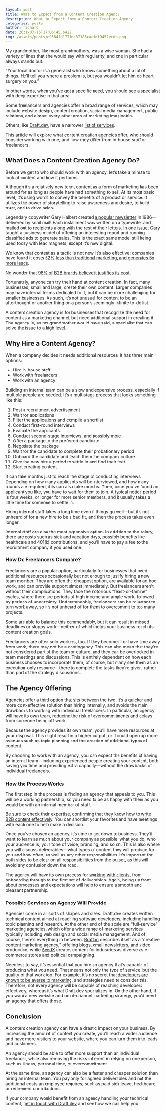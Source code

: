 ```yaml
---
layout: post
title: What to Expect from a Content Creation Agency
description: What to Expect from a Content Creation Agency
categories: posts
author: richard
date: 2021-07-15T17:06:45.642Z
img: /assets/posts/c9584fd1771ec87186cae9df9452ecdb.png
---
```

My grandmother, like most grandmothers, was a wise woman. She had a variety of lines that she would say with regularity, and one in particular always stands out:

“Your local doctor is a generalist who knows something about a lot of things. He’ll tell you where a problem is, but you wouldn’t let him do heart surgery on you.”

In other words, when you’ve got a specific need, you should see a specialist with deep expertise in that area. 

Some freelancers and agencies offer a broad range of services, which may include website design, content creation, social media management, public relations, and almost every other area of marketing imaginable.

Others, like [Draft.dev](https://draft.dev/), have a narrower [list of services](https://draft.dev/#pricing).

This article will explore what content creation agencies offer, who should consider working with one, and how they differ from in-house staff or freelancers.

## What Does a Content Creation Agency Do?

Before we get to who should work with an agency, let’s take a minute to look at content and how it performs.

Although it’s a relatively new term, content as a form of marketing has been around for as long as people have had something to sell. At its most basic level, it’s using words to convey the benefits of a product or service. It utilizes the power of storytelling to raise awareness and desire, to build trust, and to drive sales.

Legendary copywriter Gary Halbert created [a popular newsletter](http://www.thegaryhalbertletter.com/newsletter-archives.htm) in 1986—delivered by snail mail! Each installment was written on a typewriter and mailed out to recipients along with the rest of their letters. [In one issue](http://www.thegaryhalbertletter.com/newsletters/zjkk_cheap_little_classifieds.htm), Gary taught a business model of offering an interesting report and running classified ads to generate sales. This is the exact same model still being used today with lead magnets, except it’s now digital.

We know that content as a tactic is not new. It’s also effective: companies have found it costs [62% less than traditional marketing, and generates 5x more leads](https://www.semrush.com/blog/content-marketing-strategy-guide/). 

No wonder that [98% of B2B brands believe it justifies its cost](https://www.walkersands.com/resources/the-future-of-b2b-content-2019/).

Fortunately, anyone can try their hand at content creation. In fact, many businesses, small and large, create their own content. Larger companies may have internal teams dedicated to it, but it can be more challenging for smaller businesses. As such, it’s not unusual for content to be an afterthought or another thing on a person’s seemingly infinite to-do list.

A content creation agency is for businesses that recognize the need for content as a marketing channel, but need additional support in creating it. The agency is, as my grandmother would have said, a specialist that can solve the issue to a high level.

## Why Hire a Content Agency?

When a company decides it needs additional resources, it has three main options:

* Hire in-house staff
* Work with freelancers
* Work with an agency

Building an internal team can be a slow and expensive process, especially if multiple people are needed. It’s a multistage process that looks something like this:

1. Post a recruitment advertisement
2. Wait for applications
3. Filter the applications and compile a shortlist
4. Conduct first-round interviews
5. Evaluate the applicants
6. Conduct second-stage interviews, and possibly more
7. Offer a package to the preferred candidate
8. Negotiate the package
9. Wait for the candidate to complete their probationary period
10. Onboard the candidate and teach them the company culture
11. Give the new hire a period to settle in and find their feet
12. Start creating content

It can take months just to reach the stage of conducting interviews. Depending on how many applicants will be interviewed, and how many rounds are required, this can also take months. 
Then, once you’ve found an applicant you like, you have to wait for them to join. A typical notice period is four weeks, or longer for more senior members, and it usually takes a little time for someone to settle in. 

Hiring internal staff takes a long time even if things go well—but it’s not unheard of for a new hire to be a bad fit, and then the process takes even longer.

Internal staff are also the most expensive option. In addition to the salary, there are costs such as sick and vacation days, possibly benefits like healthcare and 401(k) contributions, and you’ll have to pay a fee to the recruitment company if you used one.

### How Do Freelancers Compare?

Freelancers are a popular option, particularly for businesses that need additional resources occasionally but not enough to justify hiring a new team member. They are often the cheapest option, are available for ad hoc work, and can provide support almost immediately.
But freelancers aren’t without their complications. They face the notorious “feast-or-famine” cycles, where there are periods of high income and ample work, followed by periods of uncertainty. Understandably, freelancers can be reluctant to turn work away, so it’s not unheard of for them to overcommit to too many projects.

Some are able to balance this commendably, but it can result in missed deadlines or sloppy work—neither of which helps your business reach its content creation goals.

Freelancers are often solo workers, too. If they become ill or have time away from work, there may not be a contingency. This can also mean that they’re not considered part of the team or culture, and they can be overlooked in team meetings and discussions. This is entirely dependent on how each business chooses to incorporate them, of course, but many see them as an execution-only resource—there to complete the tasks they’re given, rather than part of the strategy discussions.

## The Agency Offering

Agencies offer a third option that sits between the two. It’s a quicker and more cost-effective solution than hiring internally, and avoids the main drawbacks to working with individual freelancers. In particular, an agency will have its own team, reducing the risk of overcommitments and delays from someone being off work.

Because the agency provides its own team, you’ll have more resources at your disposal. This might result in a higher output, or it could open up more avenues such as topic planning and the creation of additional types of content.

By choosing to work with an agency, you can expect the benefits of having an internal team—including experienced people creating your content, both saving you time and providing extra capacity—without the drawbacks of individual freelancers.

### How the Process Works

The first step in the process is finding an agency that appeals to you. This will be a working partnership, so you need to be as happy with them as you would be with an internal member of staff.

Be sure to check their expertise, confirming that they know how to [write B2B content effectively](https://draft.dev/learn/writing/how-to-do-b2b-writing-right). You can shortlist your favorites and have meetings with each one to help make a decision.

Once you’ve chosen an agency, it’s time to get down to business. They’ll want to learn as much about your company as possible: what you do, who your audience is, your tone of voice, branding, and so on. This is also where you will discuss deliverables—what types of content they will produce for you and how often, as well as any other responsibilities.
It’s important for both sides to be clear on all responsibilities from the outset, as this will avoid any confusion down the road.

The agency will have its own process for [working with clients](https://draft.dev/learn/posts/how-draft-dev-works-with-clients), from onboarding through to the first set of deliverables. Again, being up front about processes and expectations will help to ensure a smooth and pleasant partnership.

### Possible Services an Agency Will Provide

Agencies come in all sorts of shapes and sizes. Draft.dev creates written technical content aimed at reaching software developers, including handling topic planning and research. At the other end of the scale are “full-service” marketing agencies, which offer a wide range of marketing services typically including web design and social media management.
And of course, there’s everything in between. [Brafton](https://www.brafton.com/) describes itself as a “creative content marketing agency,” offering blogs, email newsletters, and video production, while [SeedX](https://seedx.us/) creates content for industries as diverse as e-commerce stores and political campaigning.

Needless to say, it’s essential that you hire an agency that’s capable of producing what you need. That means not only the *type* of service, but the quality of that work too. For example, it’s no secret that [developers are known to be averse to marketing](https://draft.dev/learn/posts/hands-on-with-developer-marketing), and strategies need to consider this. Therefore, not every agency will be capable of reaching developers effectively, whereas it’s what Draft.dev specializes in. On the other hand, if you want a new website and omni-channel marketing strategy, you’d need an agency that offers those.

## Conclusion

A content creation agency can have a drastic impact on your business. By increasing the amount of content you create, you’ll reach a wider audience and have more visitors to your website, where you can turn them into leads and customers.

An agency should be able to offer more support than an individual freelancer, while also removing the risks inherent in relying on one person, such as illness, personal time, or overcommitment.

At the same time, an agency can also be a faster and cheaper solution than hiring an internal team. You pay only for agreed deliverables and not the additional costs an employee requires, such as paid sick leave, healthcare, or retirement contributions.

If your company would benefit from an agency handling your technical content, [get in touch with Draft.dev](https://draft.dev/call) and see how we can help you.
